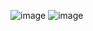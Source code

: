 ![image](https://github.com/ViditaShetty/Atmos-Clone-frontend/assets/96463276/db0c098e-2f1a-4e1f-abdd-9fd2763d2be4)
![image](https://github.com/ViditaShetty/Atmos-Clone-frontend/assets/96463276/c0d641f3-6a53-4a1f-a06c-e84f887d6213)

